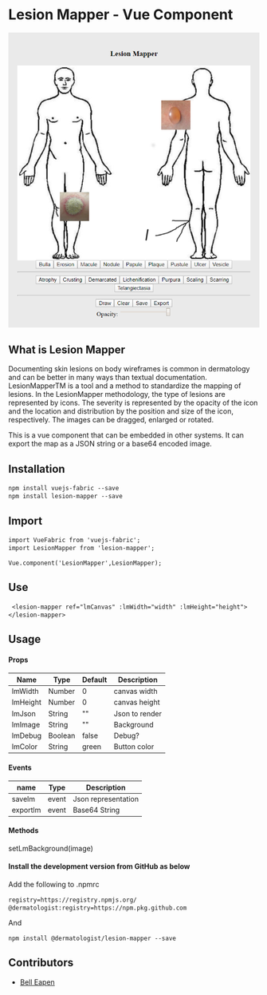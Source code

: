 # Lesion Mapper - Vue Component

![LesionMapper](https://github.com/dermatologist/lesion-mapper/raw/develop/notes/lesion-mapper.png)

## What is Lesion Mapper

Documenting skin lesions on body wireframes is common in dermatology and can be better in many ways than textual documentation.  LesionMapperTM is a tool and a method to standardize the mapping of lesions. In the LesionMapper methodology, the type of lesions are represented by icons. The severity is represented by the opacity of the icon and the location and distribution by the position and size of the icon, respectively. The images can be dragged, enlarged or rotated. 

This is a vue component that can be embedded in other systems. It can export the map as a JSON string or a base64 encoded image.

## Installation

```
npm install vuejs-fabric --save
npm install lesion-mapper --save

```

## Import

```
import VueFabric from 'vuejs-fabric';
import LesionMapper from 'lesion-mapper';
```

```
Vue.component('LesionMapper',LesionMapper);
```

## Use

```
 <lesion-mapper ref="lmCanvas" :lmWidth="width" :lmHeight="height"></lesion-mapper>
```

## Usage

#### Props

| Name     | Type   | Default | Description   |
| -------- | ------ | ------- | ------------- |
| lmWidth  | Number | 0       | canvas width  |
| lmHeight | Number | 0       | canvas height |
| lmJson   | String | ""      | Json to render|
| lmImage  | String | ""      | Background    |
| lmDebug  | Boolean| false   | Debug?        |
| lmColor  | String | green   | Button color  |

#### Events

| name                     | Type  | Description                                    |
| ------------------------ | ----- | ------------------- |
| savelm                   | event | Json representation |
| exportlm                 | event | Base64 String       |


#### Methods
setLmBackground(image)

#### Install the development version from GitHub as below

Add the following to .npmrc

```
registry=https://registry.npmjs.org/
@dermatologist:registry=https://npm.pkg.github.com

```
And

```
npm install @dermatologist/lesion-mapper --save

```

## Contributors

* [Bell Eapen](https://nuchange.ca)

